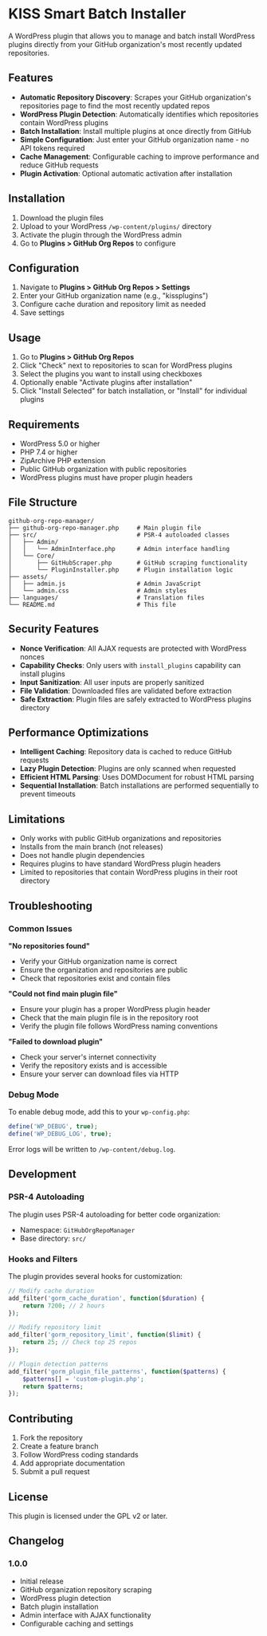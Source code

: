 # KISS Smart Batch Installer

A WordPress plugin that allows you to manage and batch install WordPress plugins directly from your GitHub organization's most recently updated repositories.

## Features

- **Automatic Repository Discovery**: Scrapes your GitHub organization's repositories page to find the most recently updated repos
- **WordPress Plugin Detection**: Automatically identifies which repositories contain WordPress plugins
- **Batch Installation**: Install multiple plugins at once directly from GitHub
- **Simple Configuration**: Just enter your GitHub organization name - no API tokens required
- **Cache Management**: Configurable caching to improve performance and reduce GitHub requests
- **Plugin Activation**: Optional automatic activation after installation

## Installation

1. Download the plugin files
2. Upload to your WordPress `/wp-content/plugins/` directory
3. Activate the plugin through the WordPress admin
4. Go to **Plugins > GitHub Org Repos** to configure

## Configuration

1. Navigate to **Plugins > GitHub Org Repos > Settings**
2. Enter your GitHub organization name (e.g., "kissplugins")
3. Configure cache duration and repository limit as needed
4. Save settings

## Usage

1. Go to **Plugins > GitHub Org Repos**
2. Click "Check" next to repositories to scan for WordPress plugins
3. Select the plugins you want to install using checkboxes
4. Optionally enable "Activate plugins after installation"
5. Click "Install Selected" for batch installation, or "Install" for individual plugins

## Requirements

- WordPress 5.0 or higher
- PHP 7.4 or higher
- ZipArchive PHP extension
- Public GitHub organization with public repositories
- WordPress plugins must have proper plugin headers

## File Structure

```
github-org-repo-manager/
├── github-org-repo-manager.php     # Main plugin file
├── src/                            # PSR-4 autoloaded classes
│   ├── Admin/
│   │   └── AdminInterface.php      # Admin interface handling
│   └── Core/
│       ├── GitHubScraper.php       # GitHub scraping functionality
│       └── PluginInstaller.php     # Plugin installation logic
├── assets/
│   ├── admin.js                    # Admin JavaScript
│   └── admin.css                   # Admin styles
├── languages/                      # Translation files
└── README.md                       # This file
```

## Security Features

- **Nonce Verification**: All AJAX requests are protected with WordPress nonces
- **Capability Checks**: Only users with `install_plugins` capability can install plugins
- **Input Sanitization**: All user inputs are properly sanitized
- **File Validation**: Downloaded files are validated before extraction
- **Safe Extraction**: Plugin files are safely extracted to WordPress plugins directory

## Performance Optimizations

- **Intelligent Caching**: Repository data is cached to reduce GitHub requests
- **Lazy Plugin Detection**: Plugins are only scanned when requested
- **Efficient HTML Parsing**: Uses DOMDocument for robust HTML parsing
- **Sequential Installation**: Batch installations are performed sequentially to prevent timeouts

## Limitations

- Only works with public GitHub organizations and repositories
- Installs from the main branch (not releases)
- Does not handle plugin dependencies
- Requires plugins to have standard WordPress plugin headers
- Limited to repositories that contain WordPress plugins in their root directory

## Troubleshooting

### Common Issues

**"No repositories found"**
- Verify your GitHub organization name is correct
- Ensure the organization and repositories are public
- Check that repositories exist and contain files

**"Could not find main plugin file"**
- Ensure your plugin has a proper WordPress plugin header
- Check that the main plugin file is in the repository root
- Verify the plugin file follows WordPress naming conventions

**"Failed to download plugin"**
- Check your server's internet connectivity
- Verify the repository exists and is accessible
- Ensure your server can download files via HTTP

### Debug Mode

To enable debug mode, add this to your `wp-config.php`:

```php
define('WP_DEBUG', true);
define('WP_DEBUG_LOG', true);
```

Error logs will be written to `/wp-content/debug.log`.

## Development

### PSR-4 Autoloading

The plugin uses PSR-4 autoloading for better code organization:

- Namespace: `GitHubOrgRepoManager`
- Base directory: `src/`

### Hooks and Filters

The plugin provides several hooks for customization:

```php
// Modify cache duration
add_filter('gorm_cache_duration', function($duration) {
    return 7200; // 2 hours
});

// Modify repository limit
add_filter('gorm_repository_limit', function($limit) {
    return 25; // Check top 25 repos
});

// Plugin detection patterns
add_filter('gorm_plugin_file_patterns', function($patterns) {
    $patterns[] = 'custom-plugin.php';
    return $patterns;
});
```

## Contributing

1. Fork the repository
2. Create a feature branch
3. Follow WordPress coding standards
4. Add appropriate documentation
5. Submit a pull request

## License

This plugin is licensed under the GPL v2 or later.

## Changelog

### 1.0.0
- Initial release
- GitHub organization repository scraping
- WordPress plugin detection
- Batch plugin installation
- Admin interface with AJAX functionality
- Configurable caching and settings
